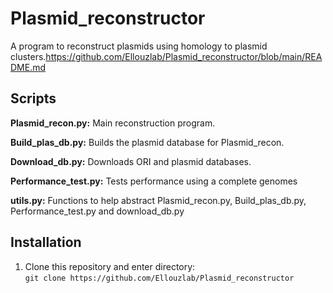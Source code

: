 # Plasmid_reconstructor
A program to reconstruct plasmids using homology to plasmid clusters.https://github.com/Ellouzlab/Plasmid_reconstructor/blob/main/README.md

## Scripts

**Plasmid_recon.py:**
Main reconstruction program.

**Build_plas_db.py:**
Builds the plasmid database for Plasmid_recon.

**Download_db.py:**
Downloads ORI and plasmid databases.

**Performance_test.py:**
Tests performance using a complete genomes

**utils.py:**
Functions to help abstract Plasmid_recon.py, Build_plas_db.py, Performance_test.py and download_db.py

## Installation

1. Clone this repository and enter directory:  
`git clone https://github.com/Ellouzlab/Plasmid_reconstructor`


